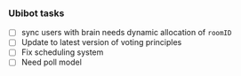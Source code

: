 ### Ubibot tasks

- [ ] sync users with brain needs dynamic allocation of `roomID`
- [ ] Update to latest version of voting principles
- [ ] Fix scheduling system
- [ ] Need poll model
